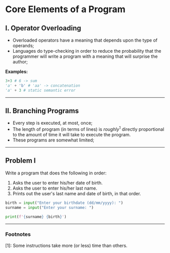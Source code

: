 # Core Elements of a Program

## I. Operator Overloading
- Overloaded operators have a meaning that depends upon the type of operands;
- Languages do type-checking in order to reduce the probability that the programmer will write a program with a meaning that will surprise the author;

**Examples:**
```py
3+3 # 6 -> sum
'a' + 'b' # 'aa' -> concatenation
'a' + 3 # static semantic error
```

---

## II. Branching Programs
- Every step is executed, at most, once;
- The length of program (in terms of lines) is *roughly*<sup>1</sup> directly proportional to the amount of time it will take to execute the program.
- These programs are somewhat limited;

---

## Problem I
Write a program that does the following in order:
1. Asks the user to enter his/her date of birth.
2. Asks the user to enter his/her last name.
3. Prints out the user's last name and date of birth, in that order.

```py
birth = input("Enter your birthdate (dd/mm/yyyy): ")
surname = input("Enter your surname: ")

print(f'{surname} {birth}')
```

---

### Footnotes

[1]: Some instructions take more (or less) time than others.

